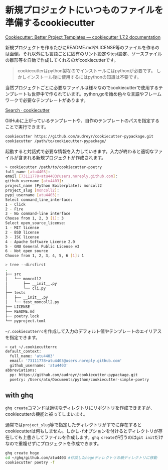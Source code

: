 # 新規プロジェクトにいつものファイルを準備するcookiecutter

[Cookiecutter: Better Project Templates — cookiecutter 1.7.2 documentation](https://cookiecutter.readthedocs.io/en/1.7.2/index.html)

新規プロジェクトを作るたびにREADME.mdやLICENSE等のファイルを作るのは面倒。それ以外にも言語ごとに固有のリント設定やtest設定、ソースファイルの雛形等を自動で作成してくれるのがcookiecutterです。

> cookiecutterはpython製なのでインストールにはpythonが必要です。
> しかしインストール後に使用するにはpythonの知識は不要です。

当然プロジェクトごとに必要なファイルは様々なのでcookiecutterで使用するテンプレートも世界中で作られています。python,goを始め色々な言語やフレームワークで必要なテンプレートがあります。

[Search · cookiecutter](https://github.com/search?q=cookiecutter)

GitHubに上がっているテンプレートや、自作のテンプレートのパスを指定することで実行できます。

```bash
cookiecutter https://github.com/audreyr/cookiecutter-pypackage.git
cookiecutter /path/to/cookiecutter-pypackage/
```

起動すると対話式で必要な情報を入力していきます。入力が終わると適切なファイルが含まれる新規プロジェクトが作成されます。

```bash
> cookiecutter /path/to/cookiecutter-poetry
full_name [atu4403]:
email [73111778+atu4403@users.noreply.github.com]:
github_username [atu4403]:
project_name [Python Boilerplate]: moncoll2
project_slug [moncoll2]:
pypi_username [atu4403]:
Select command_line_interface:
1 - Click
2 - Fire
3 - No command-line interface
Choose from 1, 2, 3 [1]: 3
Select open_source_license:
1 - MIT license
2 - BSD license
3 - ISC license
4 - Apache Software License 2.0
5 - GNU General Public License v3
6 - Not open source
Choose from 1, 2, 3, 4, 5, 6 [1]: 1
```

```bash
> tree --dirsfirst
.
├── src
│   └── moncoll2
│       ├── __init__.py
│       └── cli.py
├── tests
│   ├── __init__.py
│   └── test_moncoll2.py
├── LICENSE
├── README.md
├── poetry.lock
└── pyproject.toml
```

`~/.cookiecutterrc`を作成して入力のデフォルト値やテンプレートのエイリアスを指定できます。

```bash
> cat ~/.cookiecutterrc
default_context:
  full_name: 'atu4403'
  email: '73111778+atu4403@users.noreply.github.com'
  github_username: 'atu4403'
abbreviations:
  pp: https://github.com/audreyr/cookiecutter-pypackage.git
  poetry: /Users/atu/Documents/python/cookiecutter-simple-poetry
```

## with ghq

`ghq create`コマンドは適切なディレクトリにリポジトリを作成できますが、cookiecutterの機能と被ってしまいます。

通常では`project_slug`等で指定したディレクトリがすでに存在するとcookiecutterは何もしません。しかし`-f`オプションを付けるとディレクトリが存在しても上書きしてファイルを作成します。`ghq create`が行うのは`git init`だけなので重複せずにプロジェクトを作成できます。

```bash
ghq create hoge
cd ~/ghq/github.com/atu4403 #作成したhogeディレクトリの親ディレクトリに移動
cookiecutter poetry -f
```
